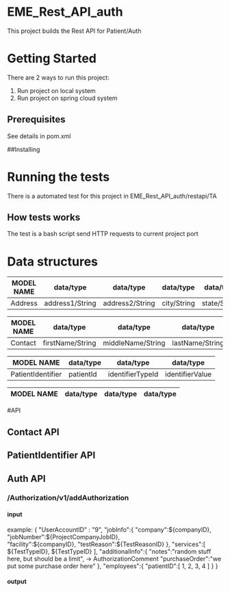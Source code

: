 # EME_Rest_API_auth
This project builds the Rest API for Patient/Auth

# Getting Started
There are 2 ways to run this project:
1. Run project on local system
2. Run project on spring cloud system

## Prerequisites
See details in pom.xml

##Installing

# Running the tests
There is a automated test for this project in EME_Rest_API_auth/restapi/TA
## How tests works
The test is a bash script send HTTP requests to current project port

# Data structures

MODEL NAME | data/type | data/type | data/type | data/type | data/type
-----------|-----------|-----------|-----------|-----------|----------
Address    | address1/String | address2/String | city/String | state/String | postal/Integer


MODEL NAME | data/type | data/type | data/type | data/type | data/type | data/type
-----------|-----------|-----------|-----------|-----------|-----------|-----------
Contact    | firstName/String | middleName/String | lastName/String | suffix/String | gender/String | dateOfBirth/String


MODEL NAME | data/type | data/type | data/type 
-----------|-----------|-----------|-----------
PatientIdentifier | patientId | identifierTypeId | identifierValue


MODEL NAME | data/type | data/type | data/type 
-----------|-----------|-----------|-----------

#API 
## Contact API 
## PatientIdentifier API
## Auth API 
### /Authorization/v1/addAuthorization 
#### input
example: 
{
   "UserAccountID" : "9",
   "jobInfo":{
      "company":${companyID}, 
      "jobNumber":${ProjectCompanyJobID},  
      "facility":${companyID}, 
      "testReason":${TestReasonID}
   },
   "services":[
      ${TestTypeID},
      ${TestTypeID}
   ],
   "additionalInfo":{
      "notes":"random stuff here, but should be a limit", -> AuthorizationComment
      "purchaseOrder":"we put some purchase order here"
   },
   "employees":{
      "patientID":[
         1,
         2,
         3,
         4
      ]
   }
}
#### output
